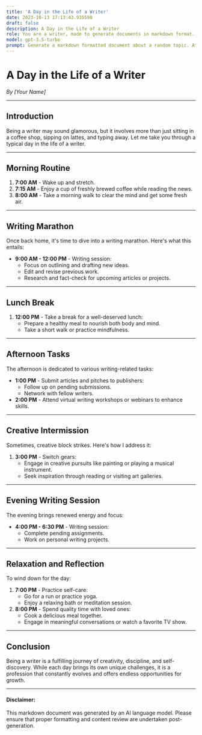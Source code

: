 ```yaml
---
title: 'A Day in the Life of a Writer'
date: 2023-10-13 17:13:43.935598
draft: false
description: A Day in the Life of a Writer
role: You are a writer, made to generate documents in markdown format. It is very important that all of the documents you generate are in valid markdown format.
model: gpt-3.5-turbo
prompt: Generate a markdown formatted document about a random topic. At the bottom, include a disclaimer explaining that the document was generated by you. The first line of the document should be the title. Make sure that the entire document is in proper markdown format, using a mix of various tags to make the document visually appealing.
---
```


# A Day in the Life of a Writer

*By [Your Name]*

---

## Introduction

Being a writer may sound glamorous, but it involves more than just sitting in a coffee shop, sipping on lattes, and typing away. Let me take you through a typical day in the life of a writer.

---

## Morning Routine

1. **7:00 AM** - Wake up and stretch.
2. **7:15 AM** - Enjoy a cup of freshly brewed coffee while reading the news.
3. **8:00 AM** - Take a morning walk to clear the mind and get some fresh air.

---

## Writing Marathon

Once back home, it's time to dive into a writing marathon. Here's what this entails:

- **9:00 AM - 12:00 PM** - Writing session:
  - Focus on outlining and drafting new ideas.
  - Edit and revise previous work.
  - Research and fact-check for upcoming articles or projects.

---

## Lunch Break

1. **12:00 PM** - Take a break for a well-deserved lunch:
   - Prepare a healthy meal to nourish both body and mind.
   - Take a short walk or practice mindfulness.

---

## Afternoon Tasks

The afternoon is dedicated to various writing-related tasks:

- **1:00 PM** - Submit articles and pitches to publishers:
  - Follow up on pending submissions.
  - Network with fellow writers.
- **2:00 PM** - Attend virtual writing workshops or webinars to enhance skills.

---

## Creative Intermission

Sometimes, creative block strikes. Here's how I address it:

1. **3:00 PM** - Switch gears:
   - Engage in creative pursuits like painting or playing a musical instrument.
   - Seek inspiration through reading or visiting art galleries.

---

## Evening Writing Session

The evening brings renewed energy and focus:

- **4:00 PM - 6:30 PM** - Writing session:
  - Complete pending assignments.
  - Work on personal writing projects.

---

## Relaxation and Reflection

To wind down for the day:

1. **7:00 PM** - Practice self-care:
   - Go for a run or practice yoga.
   - Enjoy a relaxing bath or meditation session.
2. **8:00 PM** - Spend quality time with loved ones:
   - Cook a delicious meal together.
   - Engage in meaningful conversations or watch a favorite TV show.

---

## Conclusion

Being a writer is a fulfilling journey of creativity, discipline, and self-discovery. While each day brings its own unique challenges, it is a profession that constantly evolves and offers endless opportunities for growth.

---

#### Disclaimer:

This markdown document was generated by an AI language model. Please ensure that proper formatting and content review are undertaken post-generation.